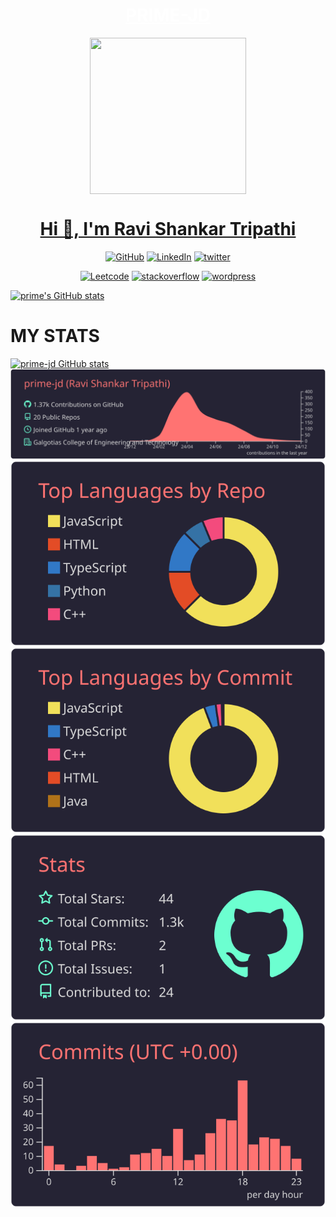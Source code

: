 <h1 align="center"><a style="text-decorations:none; color:white" href="https://prime-jd.vercel.app">PRIME-JD</a></h1>
 <div align="center"><img align="center" height="250" width="250" src="https://res.cloudinary.com/dooks54nr/image/upload/w_1000,c_fill,ar_1:1,g_auto,r_max,bo_5px_solid_red,b_rgb:262c35/v1720105663/21156_lszxj0.jpg"></div>
<h1 align="center"><a href="https://prime-jd.vercel.app">Hi 👋, I'm Ravi Shankar Tripathi </a></h1>


<p align="center">
  <a href="https://github.com/prime-jd">
    <picture>
      <source media="(prefers-color-scheme: dark)" srcset="https://cdn.simpleicons.org/github/white">
      <img alt="GitHub" title="GitHub" height="48" width="48" src="https://cdn.simpleicons.org/github"></picture></a>
  <a href="https://www.linkedin.com/in/ravi-shankar-tripathi-536870270/">
    <img alt="LinkedIn" title="LinkedIn" height="48" width="48" src="https://cdn.simpleicons.org/linkedin"></a>
  <a href="https://x.com/primejd2002">
    <img alt="twitter" title="twitter" height="48" width="48" src="https://cdn.simpleicons.org/x/white"></a>
</p>

<p align="center">
  <a href="https://leetcode.com/u/_Ravi-2022/">
    <img alt="Leetcode" title="Leetcode" height="48" width="48" src="https://cdn.simpleicons.org/leetcode"></a>
  <a href="https://stackoverflow.com/users/25161245/ravi-shankar-tripathi">
      <img alt="stackoverflow" title="stackoverflow" height="48" width="48" src="https://cdn.simpleicons.org/stackoverflow"></a>
  <a href="https://wordpress.com/me">
    <img alt="wordpress" title="wordpress" height="48" width="48" src="https://cdn.simpleicons.org/wordpress"></a>
</p>

[![prime's GitHub stats](https://github-readme-stats.vercel.app/api?username=primr-jd)](https://github.com/anuraghazra/github-readme-stats)


# MY STATS

[![prime-jd GitHub stats](https://github-readme-stats.vercel.app/api?username=prime-jd)](https://github.com/prime-jd/github-readme-stats)<span> 
[![](https://raw.githubusercontent.com/prime-jd/prime-jd/master/profile-summary-card-output/aura_dark/0-profile-details.svg)](https://github.com/prime-jd?tab=repositories)
[![](https://raw.githubusercontent.com/prime-jd/prime-jd/master/profile-summary-card-output/aura_dark/1-repos-per-language.svg)](https://github.com/prime-jd) 
[![](https://raw.githubusercontent.com/prime-jd/prime-jd/master/profile-summary-card-output/aura_dark/2-most-commit-language.svg)](https://github.com/prime-jd)
[![](https://raw.githubusercontent.com/prime-jd/prime-jd/master/profile-summary-card-output/aura_dark/3-stats.svg)](https://github.com/prime-jd?tab=stars)
[![](https://raw.githubusercontent.com/prime-jd/prime-jd/master/profile-summary-card-output/aura_dark/4-productive-time.svg)](https://github.com/prime-jd)
